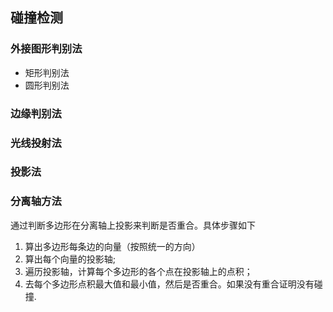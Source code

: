 ## 碰撞检测

### 外接图形判别法
* 矩形判别法
* 圆形判别法

### 边缘判别法

### 光线投射法

### 投影法

### 分离轴方法
通过判断多边形在分离轴上投影来判断是否重合。具体步骤如下

1. 算出多边形每条边的向量（按照统一的方向）
2. 算出每个向量的投影轴;
3. 遍历投影轴，计算每个多边形的各个点在投影轴上的点积；
4. 去每个多边形点积最大值和最小值，然后是否重合。如果没有重合证明没有碰撞.
